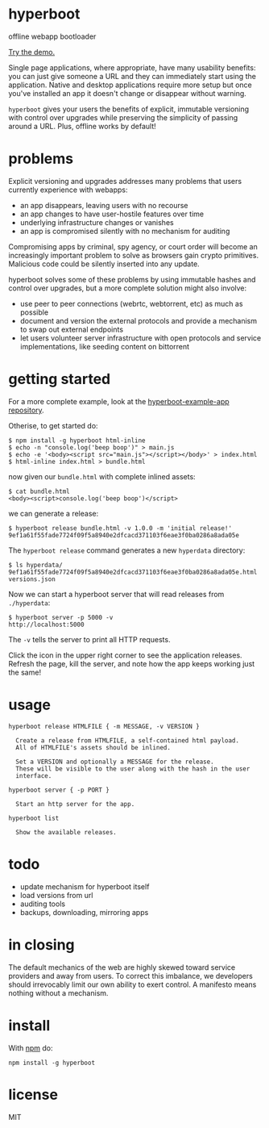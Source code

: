 # hyperboot

offline webapp bootloader

[Try the demo.](http://demo.hyperboot.org)

Single page applications, where appropriate, have many usability benefits: you
can just give someone a URL and they can immediately start using the
application. Native and desktop applications require more setup but once you've
installed an app it doesn't change or disappear without warning.

`hyperboot` gives your users the benefits of explicit, immutable versioning with
control over upgrades while preserving the simplicity of passing around a URL.
Plus, offline works by default!

# problems

Explicit versioning and upgrades addresses many problems that users currently
experience with webapps:

* an app disappears, leaving users with no recourse
* an app changes to have user-hostile features over time
* underlying infrastructure changes or vanishes
* an app is compromised silently with no mechanism for auditing

Compromising apps by criminal, spy agency, or court order will become an
increasingly important problem to solve as browsers gain crypto primitives.
Malicious code could be silently inserted into any update.

hyperboot solves some of these problems by using immutable hashes and control over
upgrades, but a more complete solution might also involve:

* use peer to peer connections (webrtc, webtorrent, etc) as much as possible
* document and version the external protocols and provide a mechanism to swap
out external endpoints
* let users volunteer server infrastructure with open protocols and service
implementations, like seeding content on bittorrent

# getting started

For a more complete example, look at the
[hyperboot-example-app repository](https://github.com/hyperboot-example-app).

Otherise, to get started do:

```
$ npm install -g hyperboot html-inline
$ echo -n "console.log('beep boop')" > main.js
$ echo -e '<body><script src="main.js"></script></body>' > index.html
$ html-inline index.html > bundle.html
```

now given our `bundle.html` with complete inlined assets:

```
$ cat bundle.html
<body><script>console.log('beep boop')</script>
```

we can generate a release:

```
$ hyperboot release bundle.html -v 1.0.0 -m 'initial release!'
9ef1a61f55fade7724f09f5a8940e2dfcacd371103f6eae3f0ba0286a8ada05e
```

The `hyperboot release` command generates a new `hyperdata` directory:

```
$ ls hyperdata/
9ef1a61f55fade7724f09f5a8940e2dfcacd371103f6eae3f0ba0286a8ada05e.html
versions.json
```

Now we can start a hyperboot server that will read releases from `./hyperdata`:

```
$ hyperboot server -p 5000 -v
http://localhost:5000
```

The `-v` tells the server to print all HTTP requests.

Click the icon in the upper right corner to see the application releases.
Refresh the page, kill the server, and note how the app keeps working just the
same!

# usage

```
hyperboot release HTMLFILE { -m MESSAGE, -v VERSION }

  Create a release from HTMLFILE, a self-contained html payload.
  All of HTMLFILE's assets should be inlined.
  
  Set a VERSION and optionally a MESSAGE for the release.
  These will be visible to the user along with the hash in the user
  interface.

hyperboot server { -p PORT }

  Start an http server for the app.

hyperboot list

  Show the available releases.

```

# todo

* update mechanism for hyperboot itself
* load versions from url
* auditing tools
* backups, downloading, mirroring apps

# in closing

The default mechanics of the web are highly skewed toward service providers and
away from users. To correct this imbalance, we developers should irrevocably
limit our own ability to exert control. A manifesto means nothing without a
mechanism.

# install

With [npm](https://npmjs.org) do:

```
npm install -g hyperboot
```

# license

MIT
